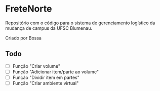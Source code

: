# FreteNorte

Repositório com o código para o sistema de gerenciamento logístico da mudança de campus da UFSC Blumenau.

Criado por Bossa

## Todo

- [ ] Função "Criar volume"
- [ ] Função "Adicionar item/parte ao volume"
- [ ] Função "Dividir item em partes"
- [ ] Função "Criar ambiente virtual"

